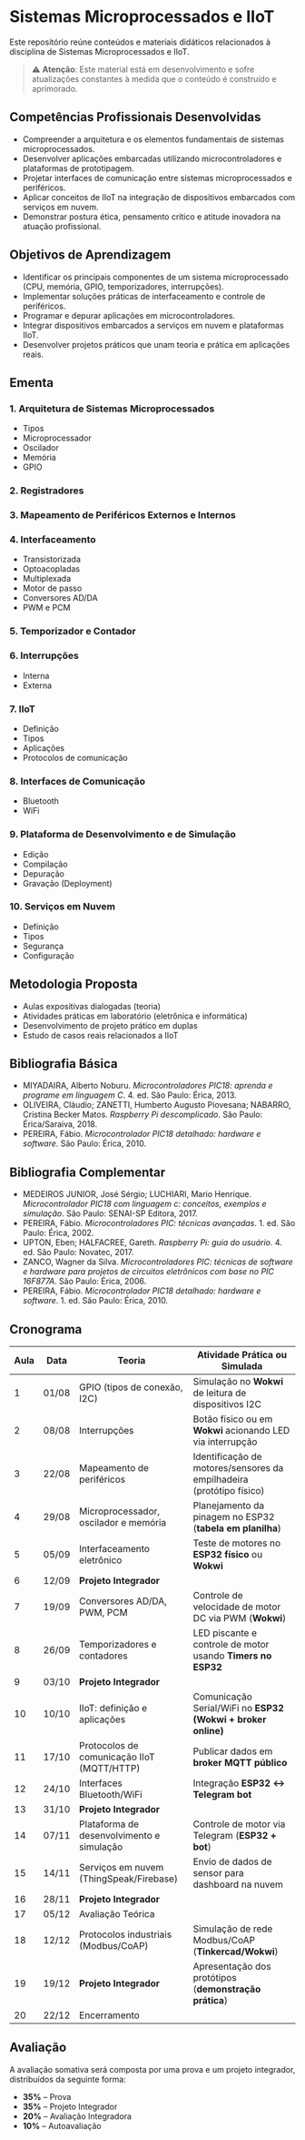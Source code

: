 # Sistemas Microprocessados e IIoT

Este repositório reúne conteúdos e materiais didáticos relacionados à disciplina de Sistemas Microprocessados e IIoT.

> ⚠️ **Atenção**: Este material está em desenvolvimento e sofre atualizações constantes à medida que o conteúdo é construído e aprimorado.

## Competências Profissionais Desenvolvidas

* Compreender a arquitetura e os elementos fundamentais de sistemas microprocessados.
* Desenvolver aplicações embarcadas utilizando microcontroladores e plataformas de prototipagem.
* Projetar interfaces de comunicação entre sistemas microprocessados e periféricos.
* Aplicar conceitos de IIoT na integração de dispositivos embarcados com serviços em nuvem.
* Demonstrar postura ética, pensamento crítico e atitude inovadora na atuação profissional.


## Objetivos de Aprendizagem

* Identificar os principais componentes de um sistema microprocessado (CPU, memória, GPIO, temporizadores, interrupções).
* Implementar soluções práticas de interfaceamento e controle de periféricos.
* Programar e depurar aplicações em microcontroladores.
* Integrar dispositivos embarcados a serviços em nuvem e plataformas IIoT.
* Desenvolver projetos práticos que unam teoria e prática em aplicações reais.


## Ementa

### 1. Arquitetura de Sistemas Microprocessados

* Tipos
* Microprocessador
* Oscilador
* Memória
* GPIO

### 2. Registradores

### 3. Mapeamento de Periféricos Externos e Internos

### 4. Interfaceamento

* Transistorizada
* Optoacopladas
* Multiplexada
* Motor de passo
* Conversores AD/DA
* PWM e PCM

### 5. Temporizador e Contador

### 6. Interrupções

* Interna
* Externa

### 7. IIoT

* Definição
* Tipos
* Aplicações
* Protocolos de comunicação

### 8. Interfaces de Comunicação

* Bluetooth
* WiFi

### 9. Plataforma de Desenvolvimento e de Simulação

* Edição
* Compilação
* Depuração
* Gravação (Deployment)

### 10. Serviços em Nuvem

* Definição
* Tipos
* Segurança
* Configuração


## Metodologia Proposta

* Aulas expositivas dialogadas (teoria)
* Atividades práticas em laboratório (eletrônica e informática)
* Desenvolvimento de projeto prático em duplas
* Estudo de casos reais relacionados a IIoT


## Bibliografia Básica

* MIYADAIRA, Alberto Noburu. *Microcontroladores PIC18: aprenda e programe em linguagem C*. 4. ed. São Paulo: Érica, 2013.
* OLIVEIRA, Cláudio; ZANETTI, Humberto Augusto Piovesana; NABARRO, Cristina Becker Matos. *Raspberry Pi descomplicado*. São Paulo: Érica/Saraiva, 2018.
* PEREIRA, Fábio. *Microcontrolador PIC18 detalhado: hardware e software*. São Paulo: Érica, 2010.

## Bibliografia Complementar

* MEDEIROS JUNIOR, José Sérgio; LUCHIARI, Mario Henrique. *Microcontrolador PIC18 com linguagem c: conceitos, exemplos e simulação*. São Paulo: SENAI-SP Editora, 2017.
* PEREIRA, Fábio. *Microcontroladores PIC: técnicas avançadas*. 1. ed. São Paulo: Érica, 2002.
* UPTON, Eben; HALFACREE, Gareth. *Raspberry Pi: guia do usuário*. 4. ed. São Paulo: Novatec, 2017.
* ZANCO, Wagner da Silva. *Microcontroladores PIC: técnicas de software e hardware para projetos de circuitos eletrônicos com base no PIC 16F877A*. São Paulo: Érica, 2006.
* PEREIRA, Fábio. *Microcontrolador PIC18 detalhado: hardware e software*. 1. ed. São Paulo: Érica, 2010.


## Cronograma 
| Aula | Data  |  Teoria                                        | Atividade Prática ou Simulada                                      | 
| ---- | ----- | --------------------------------------------- | --------------------------------------------------------------------| 
| 1    | 01/08 | GPIO (tipos de conexão, I2C)                  | Simulação no **Wokwi** de leitura de dispositivos I2C               | 
| 2    | 08/08 | Interrupções                                  | Botão físico ou em **Wokwi** acionando LED via interrupção          | 
| 3    | 22/08 | Mapeamento de periféricos                     | Identificação de motores/sensores da empilhadeira (protótipo físico)| 
| 4    | 29/08 | Microprocessador, oscilador e memória         | Planejamento da pinagem no ESP32 (**tabela em planilha**)           | 
| 5    | 05/09 | Interfaceamento eletrônico                    | Teste de motores no **ESP32 físico** ou **Wokwi**                   | 
| 6    | 12/09 | **Projeto Integrador**                        |                                                                     | 
| 7    | 19/09 | Conversores AD/DA, PWM, PCM                   | Controle de velocidade de motor DC via PWM (**Wokwi**)              | 
| 8    | 26/09 | Temporizadores e contadores                   | LED piscante e controle de motor usando **Timers no ESP32**         | 
| 9    | 03/10 | **Projeto Integrador**                        |                                                                     | 
| 10   | 10/10 | IIoT: definição e aplicações                  | Comunicação Serial/WiFi no **ESP32 (Wokwi + broker online)**        | 
| 11   | 17/10 | Protocolos de comunicação IIoT (MQTT/HTTP)    | Publicar dados em **broker MQTT público**                           | 
| 12   | 24/10 | Interfaces Bluetooth/WiFi                     | Integração **ESP32 ↔ Telegram bot**                                 | 
| 13   | 31/10 | **Projeto Integrador**                        |                                                                     | 
| 14   | 07/11 | Plataforma de desenvolvimento e simulação     | Controle de motor via Telegram (**ESP32 + bot**)                    | 
| 15   | 14/11 | Serviços em nuvem (ThingSpeak/Firebase)       | Envio de dados de sensor para dashboard na nuvem                    | 
| 16   | 28/11 | **Projeto Integrador**                        |                                                                     | 
| 17   | 05/12 | Avaliação Teórica                             |                                                                     | 
| 18   | 12/12 | Protocolos industriais (Modbus/CoAP)          | Simulação de rede Modbus/CoAP (**Tinkercad/Wokwi**)                 | 
| 19   | 19/12 | **Projeto Integrador**                        | Apresentação dos protótipos (**demonstração prática**)              | 
| 20   | 22/12 | Encerramento                                  |                                                                     | 

## Avaliação

A avaliação somativa será composta por uma prova e um projeto integrador, distribuídos da seguinte forma:

* **35%** – Prova
* **35%** – Projeto Integrador
* **20%** – Avaliação Integradora
* **10%** – Autoavaliação



